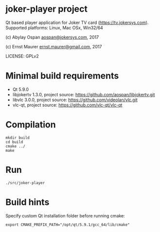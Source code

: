 # joker-player project

Qt based player application for Joker TV card (https://tv.jokersys.com).
Supported platforms: Linux, Mac OSx, Win32/64

(c) Abylay Ospan <aospan@jokersys.com>, 2017

(c) Ernst Maurer <ernst.maurer@gmail.com>, 2017

LICENSE: GPLv2

# Minimal build requirements

 * Qt 5.9.0
 * libjokertv 1.3.0, project source: https://github.com/aospan/libjokertv.git
 * libvlc 3.0.0, project source: https://github.com/videolan/vlc.git
 * vlc-qt, project source: https://github.com/vlc-qt/vlc-qt

# Compilation
```
mkdir build
cd build
cmake ../
make
```

# Run

```
./src/joker-player
```

# Build hints

Specify custom Qt installation folder before running cmake:
```
export CMAKE_PREFIX_PATH="/opt/qt/5.9.1/gcc_64/lib/cmake"
```
